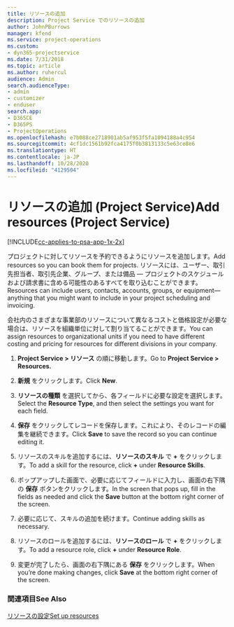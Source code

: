 ```yaml
---
title: リソースの追加
description: Project Service でのリソースの追加
author: JohnPBurrows
manager: kfend
ms.service: project-operations
ms.custom:
- dyn365-projectservice
ms.date: 7/31/2018
ms.topic: article
ms.author: ruhercul
audience: Admin
search.audienceType:
- admin
- customizer
- enduser
search.app:
- D365CE
- D365PS
- ProjectOperations
ms.openlocfilehash: e7b088ce2718901ab5af953f5fa1094188a4c954
ms.sourcegitcommit: 4cf1dc1561b92fca4175f0b3813133c5e63ce8e6
ms.translationtype: HT
ms.contentlocale: ja-JP
ms.lasthandoff: 10/28/2020
ms.locfileid: "4129504"
---
```

# <a name="add-resources-project-service"></a><span data-ttu-id="980ea-103">リソースの追加 (Project Service)</span><span class="sxs-lookup"><span data-stu-id="980ea-103">Add resources (Project Service)</span></span>

[!INCLUDE[cc-applies-to-psa-app-1x-2x](../includes/cc-applies-to-psa-app-1x-2x.md)]

<span data-ttu-id="980ea-104">プロジェクトに対してリソースを予約できるようにリソースを追加します。</span><span class="sxs-lookup"><span data-stu-id="980ea-104">Add resources so you can book them for projects.</span></span> <span data-ttu-id="980ea-105">リソースには、ユーザー、取引先担当者、取引先企業、グループ、または備品 — プロジェクトのスケジュールおよび請求書に含める可能性のあるすべてを取り込むことができます。</span><span class="sxs-lookup"><span data-stu-id="980ea-105">Resources can include users, contacts, accounts, groups, or equipment—anything that you might want to include in your project scheduling and invoicing.</span></span>  
  
<span data-ttu-id="980ea-106">会社内のさまざまな事業部のリソースについて異なるコストと価格設定が必要な場合は、リソースを組織単位に対して割り当てることができます。</span><span class="sxs-lookup"><span data-stu-id="980ea-106">You can assign resources to organizational units if you need to have different costing and pricing for resources for different divisions in your company.</span></span>  
  
1.  <span data-ttu-id="980ea-107">**Project Service > リソース** の順に移動します。</span><span class="sxs-lookup"><span data-stu-id="980ea-107">Go to **Project Service > Resources.**</span></span>  
  
2.  <span data-ttu-id="980ea-108">**新規** をクリックします。</span><span class="sxs-lookup"><span data-stu-id="980ea-108">Click **New**.</span></span>  
  
3.  <span data-ttu-id="980ea-109">**リソースの種類** を選択してから、各フィールドに必要な設定を選択します。</span><span class="sxs-lookup"><span data-stu-id="980ea-109">Select the **Resource Type**, and then select the settings you want for each field.</span></span>  
  
4.  <span data-ttu-id="980ea-110">**保存** をクリックしてレコードを保存します。これにより、そのレコードの編集を継続できます。</span><span class="sxs-lookup"><span data-stu-id="980ea-110">Click **Save** to save the record so you can continue editing it.</span></span>  
  
5.  <span data-ttu-id="980ea-111">リソースのスキルを追加するには、**リソースのスキル** で **+** をクリックします。</span><span class="sxs-lookup"><span data-stu-id="980ea-111">To add a skill for the resource, click **+** under **Resource Skills**.</span></span>  
  
6.  <span data-ttu-id="980ea-112">ポップアップした画面で、必要に応じてフィールドに入力し、画面の右下隅の **保存** ボタンをクリックします。</span><span class="sxs-lookup"><span data-stu-id="980ea-112">In the screen that pops up, fill in the fields as needed and click the **Save** button at the bottom right corner of the screen.</span></span>  
  
7.  <span data-ttu-id="980ea-113">必要に応じて、スキルの追加を続けます。</span><span class="sxs-lookup"><span data-stu-id="980ea-113">Continue adding skills as necessary.</span></span>  
  
8.  <span data-ttu-id="980ea-114">リソースのロールを追加するには、**リソースのロール** で **+** をクリックします。</span><span class="sxs-lookup"><span data-stu-id="980ea-114">To add a resource role, click **+** under **Resource Role**.</span></span>  
  
9. <span data-ttu-id="980ea-115">変更が完了したら、画面の右下隅にある **保存** をクリックします。</span><span class="sxs-lookup"><span data-stu-id="980ea-115">When you’re done making changes, click **Save** at the bottom right corner of the screen.</span></span>  
  
### <a name="see-also"></a><span data-ttu-id="980ea-116">関連項目</span><span class="sxs-lookup"><span data-stu-id="980ea-116">See Also</span></span>  
 [<span data-ttu-id="980ea-117">リソースの設定</span><span class="sxs-lookup"><span data-stu-id="980ea-117">Set up resources</span></span>](../psa/set-up-resources.md)
